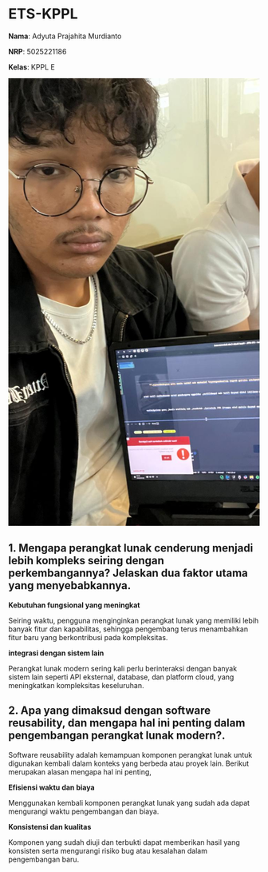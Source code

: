 # ETS-KPPL

**Nama**: Adyuta Prajahita Murdianto

**NRP**: 5025221186

**Kelas**: KPPL E

![selfie](Resources/selfie.jpg)

## **1. Mengapa perangkat lunak cenderung menjadi lebih kompleks seiring dengan perkembangannya? Jelaskan dua faktor utama yang menyebabkannya.**

**Kebutuhan fungsional yang meningkat**

Seiring waktu, pengguna menginginkan perangkat lunak yang memiliki lebih banyak fitur dan kapabilitas, sehingga pengembang terus menambahkan fitur baru yang berkontribusi pada kompleksitas.

**integrasi dengan sistem lain**

Perangkat lunak modern sering kali perlu berinteraksi dengan banyak sistem lain seperti API eksternal, database, dan platform cloud, yang meningkatkan kompleksitas keseluruhan.

## **2. Apa yang dimaksud dengan software reusability, dan mengapa hal ini penting dalam pengembangan perangkat lunak modern?.**

Software reusability adalah kemampuan komponen perangkat lunak untuk digunakan kembali dalam konteks yang berbeda atau proyek lain. Berikut merupakan alasan mengapa hal ini penting, 

**Efisiensi waktu dan biaya**

Menggunakan kembali komponen perangkat lunak yang sudah ada dapat mengurangi waktu pengembangan dan biaya.

**Konsistensi dan kualitas**

Komponen yang sudah diuji dan terbukti dapat memberikan hasil yang konsisten serta mengurangi risiko bug atau kesalahan dalam pengembangan baru.

